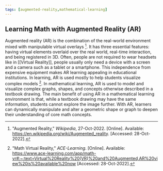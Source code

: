 ```yaml
---
tags: [augmented-reality,mathematical-learning]
---
```


## Learning Math with Augmented Reality (AR)

Augmented reality (AR) is the combination of the real-world environment mixed with manipulable virtual overlays [^1].  It has three essential features: having virtual elements overlaid over the real world, real-time interaction, and being registered in 3D. Often, people are not required to wear headsets like in [[Virtual Reality]], people usually only need a device with a screen and a camera such as a tablet or a smartphone. This independence from expensive equipment makes AR learning appealing in educational institutions.  In learning, AR is used mostly to help students visualize complex models [^2].  In mathematical learning, AR is used to model and visualize complex graphs, shapes, and concepts otherwise described in a textbook drawing.  The main benefit of using AR in a mathematical learning environment is that, while a textbook drawing may have the same information, students cannot explore the image further.  With AR, learners can dynamically manipulate and alter a geometric shape or graph to deepen their understanding of core math concepts.

[^1]: "Augmented Reality," _Wikipedia_, 27-Oct-2022. \[Online\]. Available: https://en.wikipedia.org/wiki/Augmented_reality. \[Accessed: 28-Oct-2022\].
[^2]: "Math Virtual Reality," _ACE-Learning_. \[Online\]. Available: https://www.ace-learning.com/app/math-vr#:~:text=Virtual%20Reality%20(VR)%20and%20Augmented,AR%20view%20is%20available%20now \[Accessed: 28-Oct-2022\].